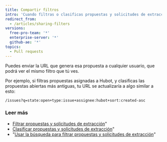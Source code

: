 ```yaml
---
title: Compartir filtros
intro: 'Cuando filtras o clasificas propuestas y solicitudes de extracción, la URL de tu navegador se actualiza automáticamente para coincidir con la nueva vista.'
redirect_from:
  - /articles/sharing-filters
versions:
  free-pro-team: '*'
  enterprise-server: '*'
  github-ae: '*'
topics:
  - Pull requests
---
```


Puedes enviar la URL que genera esa propuesta a cualquier usuario, que podrá ver el mismo filtro que tú ves.

Por ejemplo, si filtras propuestas asignadas a Hubot, y clasificas las propuestas abiertas más antiguas, tu URL se actualizaría a algo similar a esto:

```
/issues?q=state:open+type:issue+assignee:hubot+sort:created-asc
```

### Leer más

* [Filtrar propuestas y solicitudes de extracción](/articles/filtering-issues-and-pull-requests)"
* [Clasificar propuestas y solicitudes de extracción](/articles/sorting-issues-and-pull-requests)"
* "[Usar la búsqueda para filtrar propuestas y solicitudes de extracción](/articles/using-search-to-filter-issues-and-pull-requests)"
